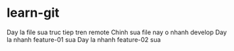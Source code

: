 # learn-git
Day la file sua truc tiep tren remote
Chinh sua file nay o nhanh develop
Day la nhanh feature-01 sua
Day la nhanh feature-02 sua

